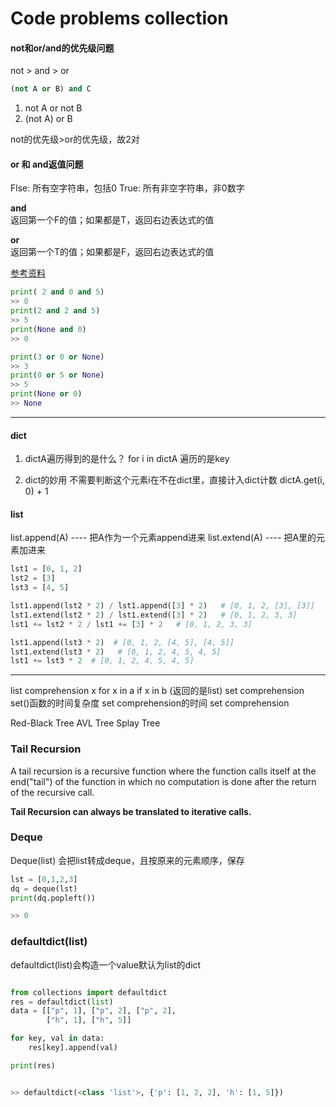 # Code problems collection

#### not和or/and的优先级问题
not > and > or

```python
(not A or B) and C
```

1. not A or not B
2. (not A) or B

not的优先级>or的优先级，故2对


#### or 和 and返值问题  
Flse: 所有空字符串，包括0
True: 所有非空字符串，非0数字
<br>

**and**  
返回第一个F的值；如果都是T，返回右边表达式的值
<br>

**or**  
返回第一个T的值；如果都是F，返回右边表达式的值

[参考资料](https://blog.csdn.net/weixin_39875760/article/details/109931256?utm_medium=distribute.pc_relevant.none-task-blog-2~default~baidujs_baidulandingword~default-0.pc_relevant_default&spm=1001.2101.3001.4242.1&utm_relevant_index=3)

```python
print( 2 and 0 and 5)  
>> 0
print(2 and 2 and 5)
>> 5
print(None and 0)
>> 0

print(3 or 0 or None)  
>> 3
print(0 or 5 or None)
>> 5
print(None or 0)
>> None
```

--------
#### dict

1. dictA遍历得到的是什么？
   for i in dictA 遍历的是key
   
2. dict的妙用
   不需要判断这个元素i在不在dict里，直接计入dict计数
   dictA.get(i, 0) + 1
   
#### list
list.append(A) ---- 把A作为一个元素append进来
list.extend(A) ---- 把A里的元素加进来

```python
lst1 = [0, 1, 2]
lst2 = [3]
lst3 = [4, 5]

lst1.append(lst2 * 2) / lst1.append([3] * 2)   # [0, 1, 2, [3], [3]]
lst1.extend(lst2 * 2) / lst1.extend([3] * 2)   # [0, 1, 2, 3, 3]
lst1 += lst2 * 2 / lst1 += [3] * 2   # [0, 1, 2, 3, 3]

lst1.append(lst3 * 2)  # [0, 1, 2, [4, 5], [4, 5]]
lst1.extend(lst3 * 2)   # [0, 1, 2, 4, 5, 4, 5]
lst1 += lst3 * 2  # [0, 1, 2, 4, 5, 4, 5]

```

-----------

list comprehension
x for x in a if x in b (返回的是list)
set comprehension
set()函数的时间复杂度
set comprehension的时间
set comprehension  

Red-Black Tree
AVL Tree
Splay Tree


### Tail Recursion
A tail recursion is a recursive function where the function calls itself at the end("tail") of the function in which no computation is done after the return of the recursive call.  

**Tail Recursion can always be translated to iterative calls.**


### Deque
Deque(list) 会把list转成deque，且按原来的元素顺序，保存
```python
lst = [0,1,2,3]
dq = deque(lst)
print(dq.popleft())

>> 0
```


### defaultdict(list)
defaultdict(list)会构造一个value默认为list的dict
```python

from collections import defaultdict
res = defaultdict(list)
data = [["p", 1], ["p", 2], ["p", 2], 
        ["h", 1], ["h", 5]]

for key, val in data:
    res[key].append(val)

print(res)


>> defaultdict(<class 'list'>, {'p': [1, 2, 2], 'h': [1, 5]})
```

